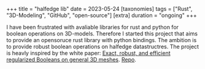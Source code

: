 +++
title = "halfedge lib"
date = 2023-05-24
[taxonomies]
tags = ["Rust", "3D-Modeling", "GitHub", "open-source"]
[extra]
duration = "ongoing"
+++

I have been frustrated with avaliable libraries for rust and python for boolean operations on 3D-models.
Therefore I started this project that aims to provide an opensoruce rust library with python bindings. The ambition is to provide robust boolean operations on halfedge datastructres.
The project is heavly inspired by the white paper: [Exact, robust, and efficient regularized Booleans on general 3D meshes](https://www.sciencedirect.com/science/article/pii/S0898122115003028).
[Repo](https://github.com/GlennWSo/halfedge). 

